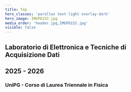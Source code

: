 ```yaml
---
title: Top
hero_classes: 'parallax text-light overlay-dark'
hero_image: IMGP6152.jpg
media_order: 'header.jpg,IMGP6152.jpg'
visible: false
---
```


## Laboratorio di Elettronica e Tecniche di Acquisizione Dati
## 2025 - 2026
### UniPG - Corso di Laurea Triennale in Fisica